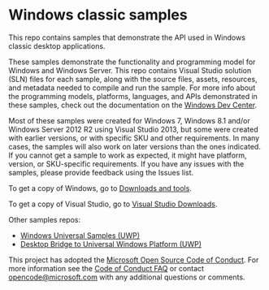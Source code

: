 # Windows classic samples

This repo contains samples that demonstrate
the API used in Windows classic desktop applications.

These samples demonstrate the functionality and programming model
for Windows and Windows Server.
This repo contains Visual Studio solution (SLN) files for each sample,
along with the source files, assets, resources, and metadata
needed to compile and run the sample.
For more info about the programming models, platforms, languages,
and APIs demonstrated in these samples,
check out the documentation on the
[Windows Dev Center](http://go.microsoft.com/fwlink/?LinkID=532421).

Most of these samples were created
for Windows 7, Windows 8.1 and/or Windows Server 2012 R2
using Visual Studio 2013,
but some were created with earlier versions,
or with specific SKU and other requirements.
In many cases, the samples will also work on later versions than the ones indicated.
If you cannot get a sample to work as expected,
it might have platform, version, or SKU-specific requirements.
If you have any issues with the samples, please provide feedback using the Issues list.

To get a copy of Windows, go to
[Downloads and tools](http://go.microsoft.com/fwlink/p/?linkid=301696).

To get a copy of Visual Studio, go to
[Visual Studio Downloads](https://visualstudio.microsoft.com/downloads/).

Other samples repos:

- [Windows Universal Samples (UWP)](https://github.com/Microsoft/Windows-universal-samples)
- [Desktop Bridge to Universal Windows Platform (UWP)](https://github.com/Microsoft/DesktopBridgeToUWP-Samples)

This project has adopted the [Microsoft Open Source Code of Conduct](https://opensource.microsoft.com/codeofconduct/).
For more information see the [Code of Conduct FAQ](https://opensource.microsoft.com/codeofconduct/faq/)
or contact [opencode@microsoft.com](mailto:opencode@microsoft.com) with any additional questions or comments.
